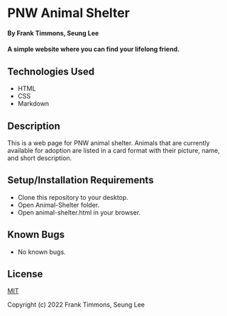 # PNW Animal Shelter

#### By Frank Timmons, Seung Lee

#### A simple website where you can find your lifelong friend.

## Technologies Used

* HTML
* CSS
* Markdown

## Description

This is a web page for PNW animal shelter. Animals that are currently available for adoption are listed in a card format with their picture, name, and short description.

## Setup/Installation Requirements

* Clone this repository to your desktop.
* Open Animal-Shelter folder.
* Open animal-shelter.html in your browser.

## Known Bugs

* No known bugs.

## License

[MIT](/LICENSE)

Copyright (c) 2022 Frank Timmons, Seung Lee